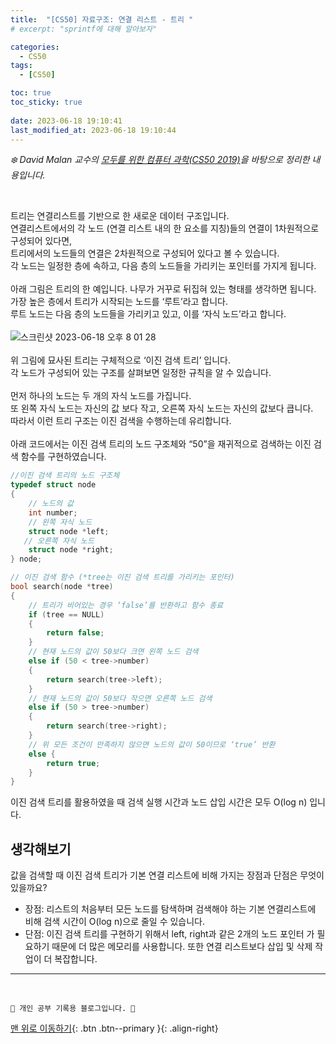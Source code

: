 ```yaml
---
title:  "[CS50] 자료구조: 연결 리스트 - 트리 "
# excerpt: "sprintf에 대해 알아보자"

categories:
  - CS50
tags:
  - [CS50]

toc: true
toc_sticky: true
 
date: 2023-06-18 19:10:41
last_modified_at: 2023-06-18 19:10:44
---
```



_❄️ David Malan 교수의 [모두를 위한 컴퓨터 과학(CS50 2019)](https://www.boostcourse.org/cs112/lecture/119003?isDesc=false)을 바탕으로 정리한 내용입니다._

<br>

트리는 연결리스트를 기반으로 한 새로운 데이터 구조입니다.<br>
연결리스트에서의 각 노드 (연결 리스트 내의 한 요소를 지칭)들의 연결이 1차원적으로 구성되어 있다면,<br>
트리에서의 노드들의 연결은 2차원적으로 구성되어 있다고 볼 수 있습니다.<br>
각 노드는 일정한 층에 속하고, 다음 층의 노드들을 가리키는 포인터를 가지게 됩니다. <br><br>
아래 그림은 트리의 한 예입니다. 나무가 거꾸로 뒤집혀 있는 형태를 생각하면 됩니다.<br>
가장 높은 층에서 트리가 시작되는 노드를 ‘루트’라고 합니다. <br>
루트 노드는 다음 층의 노드들을 가리키고 있고, 이를 ‘자식 노드’라고 합니다. <br><br>
![스크린샷 2023-06-18 오후 8 01 28](https://github.com/minju412/jenkins-test/assets/59405576/be90606d-ae50-4063-aa8f-a5e0e52345c9)<br><br>
위 그림에 묘사된 트리는 구체적으로 ‘이진 검색 트리’ 입니다.<br>
각 노드가 구성되어 있는 구조를 살펴보면 일정한 규칙을 알 수 있습니다.<br><br>
먼저 하나의 노드는 두 개의 자식 노드를 가집니다.<br>
또 왼쪽 자식 노드는 자신의 값 보다 작고, 오른쪽 자식 노드는 자신의 값보다 큽니다.<br>
따라서 이런 트리 구조는 이진 검색을 수행하는데 유리합니다.<br><br>
아래 코드에서는 이진 검색 트리의 노드 구조체와 “50”을 재귀적으로 검색하는 이진 검색 함수를 구현하였습니다.

```c
//이진 검색 트리의 노드 구조체
typedef struct node
{
    // 노드의 값
    int number;
    // 왼쪽 자식 노드
    struct node *left;
   // 오른쪽 자식 노드
    struct node *right;
} node;

// 이진 검색 함수 (*tree는 이진 검색 트리를 가리키는 포인터)
bool search(node *tree)
{
    // 트리가 비어있는 경우 ‘false’를 반환하고 함수 종료
    if (tree == NULL)
    {
        return false;
    }
    // 현재 노드의 값이 50보다 크면 왼쪽 노드 검색
    else if (50 < tree->number)
    {
        return search(tree->left);
    }
    // 현재 노드의 값이 50보다 작으면 오른쪽 노드 검색
    else if (50 > tree->number)
    {
        return search(tree->right);
    }
    // 위 모든 조건이 만족하지 않으면 노드의 값이 50이므로 ‘true’ 반환
    else {
        return true;
    }
}
```
이진 검색 트리를 활용하였을 때 검색 실행 시간과 노드 삽입 시간은 모두 O(log n) 입니다.

## 생각해보기
값을 검색할 때 이진 검색 트리가 기본 연결 리스트에 비해 가지는 장점과 단점은 무엇이 있을까요?
- 장점: 리스트의 처음부터 모든 노드를 탐색하며 검색해야 하는 기본 연결리스트에 비해 검색 시간이 O(log n)으로 줄일 수 있습니다.
- 단점: 이진 검색 트리를 구현하기 위해서 left, right과 같은 2개의 노드 포인터 가 필요하기 때문에 더 많은 메모리를 사용합니다. 또한 연결 리스트보다 삽입 및 삭제 작업이 더 복잡합니다.









***
<br>


    💛 개인 공부 기록용 블로그입니다. 👻

[맨 위로 이동하기](#){: .btn .btn--primary }{: .align-right}